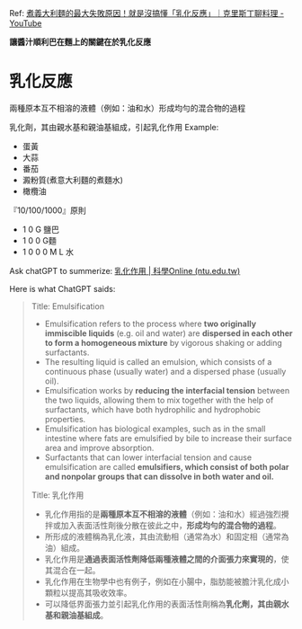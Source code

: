 Ref: [煮義大利麵的最大失敗原因！就是沒搞懂「乳化反應」｜克里斯丁聊料理 - YouTube](https://www.youtube.com/watch?v=9fQG5O_rZBo&ab_channel=Ting%27sBistro%E5%85%8B%E9%87%8C%E6%96%AF%E4%B8%81)

**讓醬汁順利巴在麵上的關鍵在於乳化反應**

# 乳化反應

兩種原本互不相溶的液體（例如：油和水）形成均勻的混合物的過程

乳化劑，其由親水基和親油基組成，引起乳化作用
Example:
- 蛋黃
- 大蒜
- 番茄
- 澱粉質(煮意大利麵的煮麵水)
- 橄欖油

『10/100/1000』原則
- 1 0 G 鹽巴
- 1 0 0 G麵
- 1 0 0 0 M L 水

Ask chatGPT to summerize: [乳化作用 | 科學Online (ntu.edu.tw)](https://highscope.ch.ntu.edu.tw/wordpress/?p=4730)

Here is what ChatGPT saids:

> Title: Emulsification
> 
> - Emulsification refers to the process where **two originally immiscible liquids** (e.g. oil and water) are **dispersed in each other to form a homogeneous mixture** by vigorous shaking or adding surfactants.
> - The resulting liquid is called an emulsion, which consists of a continuous phase (usually water) and a dispersed phase (usually oil).
> - Emulsification works by **reducing the interfacial tension** between the two liquids, allowing them to mix together with the help of surfactants, which have both hydrophilic and hydrophobic properties.
> - Emulsification has biological examples, such as in the small intestine where fats are emulsified by bile to increase their surface area and improve absorption.
> - Surfactants that can lower interfacial tension and cause emulsification are called **emulsifiers, which consist of both polar and nonpolar groups that can dissolve in both water and oil.**
> 
> Title: 乳化作用
> 
> - 乳化作用指的是**兩種原本互不相溶的液體**（例如：油和水）經過強烈攪拌或加入表面活性劑後分散在彼此之中，**形成均勻的混合物的過程**。
> - 所形成的液體稱為乳化液，其由流動相（通常為水）和固定相（通常為油）組成。
> - 乳化作用是**通過表面活性劑降低兩種液體之間的介面張力來實現的**，使其混合在一起。
> - 乳化作用在生物學中也有例子，例如在小腸中，脂肪能被膽汁乳化成小顆粒以提高其吸收效率。
> - 可以降低界面張力並引起乳化作用的表面活性劑稱為**乳化劑，其由親水基和親油基組成**。